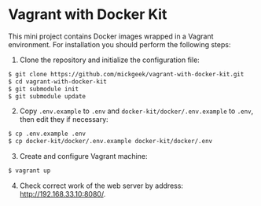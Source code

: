 # Vagrant with Docker Kit

This mini project contains Docker images wrapped in a Vagrant environment. For installation you should perform the following steps:

1. Clone the repository and initialize the configuration file:
```bash
$ git clone https://github.com/mickgeek/vagrant-with-docker-kit.git
$ cd vagrant-with-docker-kit
$ git submodule init
$ git submodule update
```
2. Copy `.env.example` to `.env` and `docker-kit/docker/.env.example` to `.env`, then edit they if necessary:
```bash
$ cp .env.example .env
$ cp docker-kit/docker/.env.example docker-kit/docker/.env
```
3. Create and configure Vagrant machine:
```bash
$ vagrant up
```
4. Check correct work of the web server by address: http://192.168.33.10:8080/.

